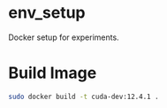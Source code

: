 # env_setup
Docker setup for experiments.

# Build Image
```bash
sudo docker build -t cuda-dev:12.4.1 .
```